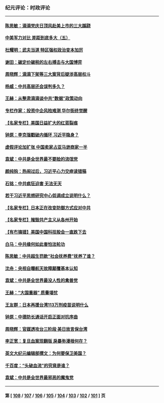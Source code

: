 ### 纪元评论：时政评论
---
#### [陈思敏：滴滴党庆日顶风赴美上市的三大蹊跷](../../pages/nsc1025/n13080910.md) 
#### [中美军力对比 差距到底多大（五）](../../pages/nsc1025/n13080052.md) 
#### [杜耀明：武夫当道  特区强权政治变本加厉](../../pages/nsc1025/n13080333.md) 
#### [谢田：碳定价碳税的左右搏击与大国博弈](../../pages/nsc1025/n13080309.md) 
#### [周晓辉：滴滴下架等三大案背后疑涉高层权斗](../../pages/nsc1025/n13079332.md) 
#### [杨威：中共高层还会误判多久？](../../pages/nsc1025/n13079823.md) 
#### [王赫：从整肃滴滴谈中共“数据”政策动向](../../pages/nsc1025/n13079769.md) 
#### [专栏作家：投资中企风险难测 华尔街终觉醒](../../pages/nsc1025/n13079366.md) 
#### [【名家专栏】美国日益扩大的红蓝裂痕](../../pages/nsc1025/n13078767.md) 
#### [钟原：李克强戳破内循环 习近平隐身？](../../pages/nsc1025/n13079400.md) 
#### [虚假评论加扩张 中国卖家占亚马逊商家一半](../../pages/nsc1025/n13078821.md) 
#### [袁斌：中共是全世界最不要脸的流氓党](../../pages/nsc1025/n13078020.md) 
#### [颜纯钩：热闹过后，习近平心力交瘁读错稿](../../pages/nsc1025/n13077126.md) 
#### [石铭：中共疯狂迫害 无法无天](../../pages/nsc1025/n13077078.md) 
#### [若干习近平思想研究中心低调成立说明什么？](../../pages/nsc1025/n13077027.md) 
#### [【名家专栏】日本正在改变防御方式应对中共](../../pages/nsc1025/n13075052.md) 
#### [【名家专栏】摧毁共产主义从各州开始](../../pages/nsc1025/n13076376.md) 
#### [【有冇搞错】美国中国科技股会一直跌下去](../../pages/nsc1025/n13075674.md) 
#### [白马：中共缘何如此害怕法轮功](../../pages/nsc1025/n13075978.md) 
#### [陈思敏：中共超生罚款“社会抚养费”抚养了谁？](../../pages/nsc1025/n13075816.md) 
#### [沈舟：央视自曝航天故障颠覆基本认知](../../pages/nsc1025/n13075064.md) 
#### [袁斌：中共是全世界最没人性的禽兽党](../../pages/nsc1025/n13075146.md) 
#### [王赫：“大国重器” 质量堪忧](../../pages/nsc1025/n13074872.md) 
#### [王友群：日本再援台湾113万剂疫苗说明什么](../../pages/nsc1025/n13074752.md) 
#### [钟原：中德防长通话开启正面对抗序曲](../../pages/nsc1025/n13074629.md) 
#### [周晓辉：官媒透攻台三阶段 美日放言保台湾](../../pages/nsc1025/n13074486.md) 
#### [李正宽：复旦血案现翻版 戾暴弥漫根何在？](../../pages/nsc1025/n13074500.md) 
#### [英文大纪元编辑部撰文：为何要保卫美国？](../../pages/nsc1025/n13073902.md) 
#### [千百度：“头破血流”的究竟是谁？](../../pages/nsc1025/n13073349.md) 
#### [袁斌：中共是全世界最邪恶的魔鬼党](../../pages/nsc1025/n13073304.md) 

---
#### 第 [ [108](./108.md) / [107](./107.md) / [106](./106.md) / [105](./105.md) / [104](./104.md) / [103](./103.md) / [102](./102.md) / [101](./101.md) ] 页
